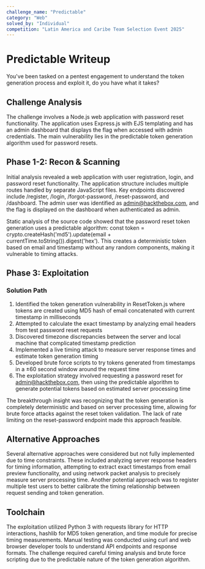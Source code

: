 ```yaml
---
challenge_name: "Predictable"
category: "Web"
solved_by: "Individual"
competition: "Latin America and Caribe Team Selection Event 2025"
---
```


# Predictable Writeup

You've been tasked on a pentest engagement to understand the token generation process and exploit it, do you have what it takes?

## Challenge Analysis

The challenge involves a Node.js web application with password reset functionality. The application uses Express.js with EJS templating and has an admin dashboard that displays the flag when accessed with admin credentials. The main vulnerability lies in the predictable token generation algorithm used for password resets.

## Phase 1-2: Recon & Scanning

Initial analysis revealed a web application with user registration, login, and password reset functionality. The application structure includes multiple routes handled by separate JavaScript files. Key endpoints discovered include /register, /login, /forgot-password, /reset-password, and /dashboard. The admin user was identified as admin@hackthebox.com, and the flag is displayed on the dashboard when authenticated as admin.

Static analysis of the source code showed that the password reset token generation uses a predictable algorithm: const token = crypto.createHash('md5').update(email + currentTime.toString()).digest('hex'). This creates a deterministic token based on email and timestamp without any random components, making it vulnerable to timing attacks.

## Phase 3: Exploitation

### Solution Path

1. Identified the token generation vulnerability in ResetToken.js where tokens are created using MD5 hash of email concatenated with current timestamp in milliseconds
2. Attempted to calculate the exact timestamp by analyzing email headers from test password reset requests
3. Discovered timezone discrepancies between the server and local machine that complicated timestamp prediction
4. Implemented a live timing attack to measure server response times and estimate token generation timing
5. Developed brute force scripts to try tokens generated from timestamps in a ±60 second window around the request time
6. The exploitation strategy involved requesting a password reset for admin@hackthebox.com, then using the predictable algorithm to generate potential tokens based on estimated server processing time

The breakthrough insight was recognizing that the token generation is completely deterministic and based on server processing time, allowing for brute force attacks against the reset token validation. The lack of rate limiting on the reset-password endpoint made this approach feasible.

## Alternative Approaches

Several alternative approaches were considered but not fully implemented due to time constraints. These included analyzing server response headers for timing information, attempting to extract exact timestamps from email preview functionality, and using network packet analysis to precisely measure server processing time. Another potential approach was to register multiple test users to better calibrate the timing relationship between request sending and token generation.

## Toolchain

The exploitation utilized Python 3 with requests library for HTTP interactions, hashlib for MD5 token generation, and time module for precise timing measurements. Manual testing was conducted using curl and web browser developer tools to understand API endpoints and response formats. The challenge required careful timing analysis and brute force scripting due to the predictable nature of the token generation algorithm.

